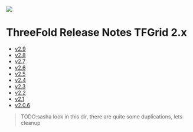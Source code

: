 ![](img/releasenotes.jpg)

# ThreeFold Release Notes TFGrid 2.x

- [v2.9](release_notes_2_9) 
- [v2.8](release_notes_grid_2_8_0)
- [v2.7](release_notes_grid_2_7_1)
- [v2.6](release_notes_grid_2_6_0)
- [v2.5](release_notes_grid_2_5_0) 
- [v2.4](tfgrid_release_2_4)
- [v2.3](tfgrid_release_2_3)
- [v2.2](tfgrid_release_2_2)
- [v2.1](tfgrid_release_2_1)
- [v2.0.6](release_notes_grid_2_0_6)

> TODO:sasha look in this dir, there are quite some duplications, lets cleanup

<!-- ## Version History
- [ThreeFold Cloud v2.8.0](release_notes_2_8) 
- [ThreeFold Cloud 2.7.1](release_notes_2_7_1) 
- [ThreeFold Cloud 2.7.0](release_notes_2_7_0) 
- [ThreeFold Cloud 2.6.0](release_notes_2_6_0) 
- [ThreeFold Cloud 2.5.0](release_notes_2_5_0) 
- [ThreeFold Cloud 2.4.0](release_notes_2_4_0) 
- [ThreeFold Cloud 2.3.0](release_notes_2_3_0) 
- [ThreeFold Cloud 2.2.0](release_notes_2_2_0) 
- [ThreeFold Cloud 2.0.6 beta](release_notes_2_0_6)
- [ThreeFold Cloud 2.0.5 beta](release_notes_2_0_5)
- [ThreeFold Cloud 2.0.4 beta](release_notes_2_0_4) -->